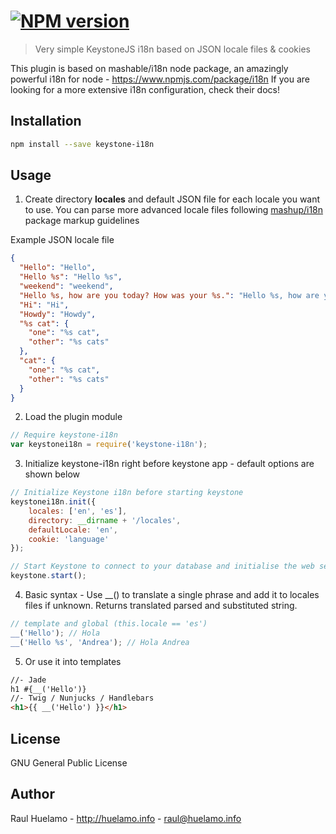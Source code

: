 #  [![NPM version][npm-image]][npm-url]

> Very simple KeystoneJS i18n based on JSON locale files & cookies

This plugin is based on mashable/i18n node package, an amazingly powerful i18n for node - https://www.npmjs.com/package/i18n
If you are looking for a more extensive i18n configuration, check their docs!

## Installation

```sh
npm install --save keystone-i18n
```

## Usage
1. Create directory **locales** and default JSON file for each locale you want to use. You can parse more advanced locale files following [mashup/i18n](https://www.npmjs.com/package/i18n) package markup guidelines

Example JSON locale file
```json
{
  "Hello": "Hello",
  "Hello %s": "Hello %s",
  "weekend": "weekend",
  "Hello %s, how are you today? How was your %s.": "Hello %s, how are you today? How was your %s.",
  "Hi": "Hi",
  "Howdy": "Howdy",
  "%s cat": {
    "one": "%s cat",
    "other": "%s cats"
  },
  "cat": {
    "one": "%s cat",
    "other": "%s cats"
  }
}
```

2. Load the plugin module
```js
// Require keystone-i18n
var keystonei18n = require('keystone-i18n');
```

3. Initialize keystone-i18n right before keystone app - default options are shown below
```js
// Initialize Keystone i18n before starting keystone
keystonei18n.init({
    locales: ['en', 'es'],
    directory: __dirname + '/locales',
    defaultLocale: 'en',
    cookie: 'language'
});

// Start Keystone to connect to your database and initialise the web server
keystone.start();
```

4. Basic syntax - Use __() to translate a single phrase and add it to locales files if unknown. Returns translated parsed and substituted string.

```javascript
// template and global (this.locale == 'es') 
__('Hello'); // Hola 
__('Hello %s', 'Andrea'); // Hola Andrea
```

5. Or use it into templates
```html
//- Jade
h1 #{__('Hello')}
//- Twig / Nunjucks / Handlebars
<h1>{{ __('Hello') }}</h1>
```

## License

GNU General Public License

## Author
Raul Huelamo - http://huelamo.info - raul@huelamo.info

[npm-url]: https://npmjs.org/package/keystone-i18n
[npm-image]: https://badge.fury.io/js/keystone-i18n.svg

